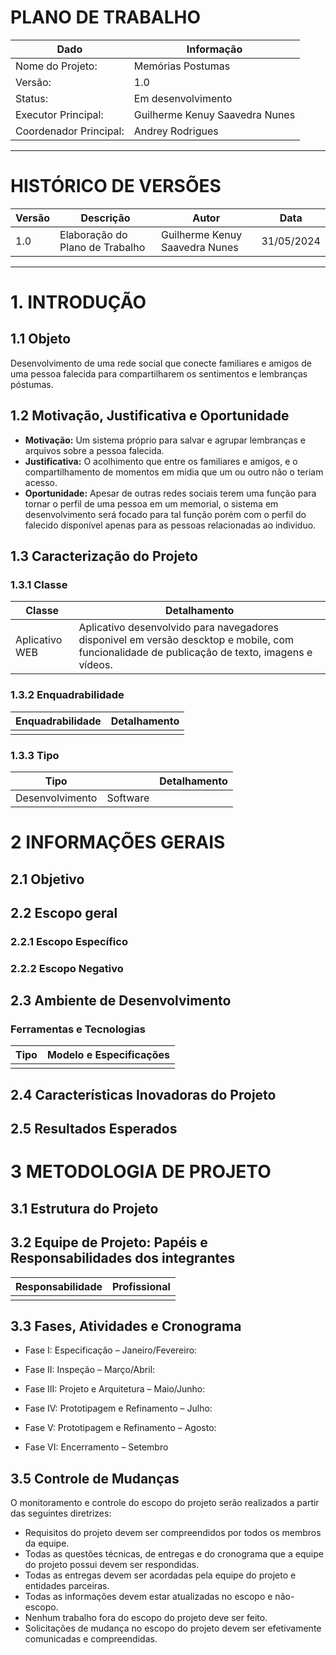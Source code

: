 # PLANO DE TRABALHO

|Dado|Informação|
|----|----------|
|Nome do Projeto:|Memórias Postumas|
|Versão:|1.0|
|Status:|Em desenvolvimento|
|Executor Principal:|Guilherme Kenuy Saavedra Nunes|
|Coordenador Principal:|Andrey Rodrigues|

---

# HISTÓRICO DE VERSÕES
|Versão|Descrição|Autor|Data|
|------|---------|-----|----|
|1.0|Elaboração do Plano de Trabalho|Guilherme Kenuy Saavedra Nunes|31/05/2024|

---

# 1. INTRODUÇÃO
## 1.1 Objeto
Desenvolvimento de uma rede social que conecte familiares e amigos de uma pessoa falecida para compartilharem os sentimentos e lembranças póstumas.

## 1.2 Motivação, Justificativa e Oportunidade
- **Motivação:** Um sistema próprio para salvar e agrupar lembranças e arquivos sobre a pessoa falecida.
- **Justificativa:** O acolhimento que entre os familiares e amigos, e o compartilhamento de momentos em midia que um ou outro não o teriam acesso.
- **Oportunidade:** Apesar de outras redes sociais terem uma função para tornar o perfil de uma pessoa em um memorial, o sistema em desenvolvimento será focado para tal função porém com o perfil do falecido disponível apenas para as pessoas relacionadas ao individuo.

## 1.3 Caracterização do Projeto
### 1.3.1 Classe
|Classe|Detalhamento|
|------|------------|
|Aplicativo WEB|Aplicativo desenvolvido para navegadores disponivel em versão descktop e mobile, com funcionalidade de publicação de texto, imagens e vídeos.|

### 1.3.2 Enquadrabilidade
|Enquadrabilidade|Detalhamento|
|----------------|------------|
||

### 1.3.3 Tipo
|Tipo||Detalhamento|
|----|-|------------|
|Desenvolvimento|Software||

# 2 INFORMAÇÕES GERAIS
## 2.1 Objetivo

## 2.2 Escopo geral

### 2.2.1 Escopo Específico

### 2.2.2 Escopo Negativo

## 2.3 Ambiente de Desenvolvimento
### Ferramentas e Tecnologias
|Tipo|Modelo e Especificações|
|----|-----------------------|
||

## 2.4 Características Inovadoras do Projeto

## 2.5 Resultados Esperados

# 3 METODOLOGIA DE PROJETO
## 3.1 Estrutura do Projeto

## 3.2 Equipe de Projeto: Papéis e Responsabilidades dos integrantes
|Responsabilidade|Profissional|
|----------------|------------|
|||

## 3.3 Fases, Atividades e Cronograma
- Fase I: Especificação – Janeiro/Fevereiro:

- Fase II: Inspeção – Março/Abril:

- Fase III: Projeto e Arquitetura – Maio/Junho:

- Fase IV: Prototipagem e Refinamento – Julho:

- Fase V: Prototipagem e Refinamento – Agosto:

- Fase VI: Encerramento – Setembro

## 3.5 Controle de Mudanças
O monitoramento e controle do escopo do projeto serão realizados a partir das seguintes diretrizes:

- Requisitos do projeto devem ser compreendidos por todos os membros da equipe.
- Todas as questões técnicas, de entregas e do cronograma que a equipe do projeto possui devem ser respondidas.
- Todas as entregas devem ser acordadas pela equipe do projeto e entidades parceiras.
- Todas as informações devem estar atualizadas no escopo e não-escopo.
- Nenhum trabalho fora do escopo do projeto deve ser feito.
- Solicitações de mudança no escopo do projeto devem ser efetivamente comunicadas e compreendidas.

